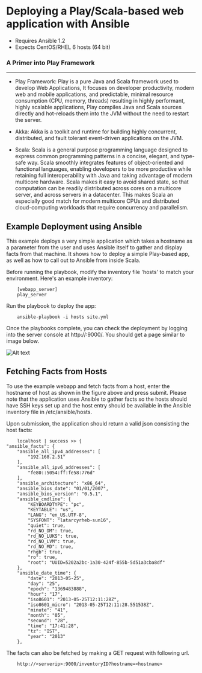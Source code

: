 # Deploying a Play/Scala-based web application with Ansible

- Requires Ansible 1.2
- Expects CentOS/RHEL 6 hosts (64 bit)

### A Primer into Play Framework 
----------------------------------

- Play Framework: Play is a pure Java and Scala framework used to develop Web
Applications, It focuses on developer productivity, modern web and mobile
applications, and predictable, minimal resource consumption (CPU, memory,
threads) resulting in highly performant, highly scalable applications, Play
compiles Java and Scala sources directly and hot-reloads them into the JVM
without the need to restart the server.

- Akka: Akka is a toolkit and runtime for building highly concurrent,
distributed, and fault tolerant event-driven applications on the JVM.

- Scala: Scala is a general purpose programming language designed to express
common programming patterns in a concise, elegant, and type-safe way. Scala
smoothly integrates features of object-oriented and functional languages,
enabling developers to be more productive while retaining full interoperability
with Java and taking advantage of modern multicore hardware. Scala makes it
easy to avoid shared state, so that computation can be readily distributed
across cores on a multicore server, and across servers in a datacenter. This
makes Scala an especially good match for modern multicore CPUs and distributed
cloud-computing workloads that require concurrency and parallelism.


## Example Deployment using Ansible

This example deploys a very simple application which takes a hostname as a parameter
from the user and uses Ansible itself to gather and display facts from that machine.
It shows how to deploy a simple Play-based app, as well as how to call out to Ansible
from inside Scala.

Before running the playbook, modify the inventory file 'hosts' to match your
environment. Here's an example inventory:

        [webapp_server]
        play_server

Run the playbook to deploy the app:

        ansible-playbook -i hosts site.yml

Once the playbooks complete, you can check the deployment by logging into the
server console at http://<server-ip>:9000/. You should get a page similar to
image below.

![Alt text](/images/play_webapp.png "webapp")

## Fetching Facts from Hosts

To use the example webapp and fetch facts from a host, enter the hostname of
host as shown in the figure above and press submit. Please note that the
application uses Ansible to gather facts so the hosts should have SSH keys
set up and the host entry should be available in the Ansible inventory file in
/etc/ansible/hosts.

Upon submission, the application should return a valid json consisting the host
facts:

        localhost | success >> {
    "ansible_facts": {
        "ansible_all_ipv4_addresses": [
            "192.168.2.51"
        ], 
        "ansible_all_ipv6_addresses": [
            "fe80::5054:ff:fe58:776d"
        ], 
        "ansible_architecture": "x86_64", 
        "ansible_bios_date": "01/01/2007", 
        "ansible_bios_version": "0.5.1", 
        "ansible_cmdline": {
            "KEYBOARDTYPE": "pc", 
            "KEYTABLE": "us", 
            "LANG": "en_US.UTF-8", 
            "SYSFONT": "latarcyrheb-sun16", 
            "quiet": true, 
            "rd_NO_DM": true, 
            "rd_NO_LUKS": true, 
            "rd_NO_LVM": true, 
            "rd_NO_MD": true, 
            "rhgb": true, 
            "ro": true, 
            "root": "UUID=5202a2bc-1a30-424f-855b-5d51a3cba8df"
        }, 
        "ansible_date_time": {
            "date": "2013-05-25", 
            "day": "25", 
            "epoch": "1369483888", 
            "hour": "17", 
            "iso8601": "2013-05-25T12:11:28Z", 
            "iso8601_micro": "2013-05-25T12:11:28.551538Z", 
            "minute": "41", 
            "month": "05", 
            "second": "28", 
            "time": "17:41:28", 
            "tz": "IST", 
            "year": "2013"
        }, 


The facts can also be fetched by making a GET request with following url.

        http://<serverip>:9000/inventoryID?hostname=<hostname>

